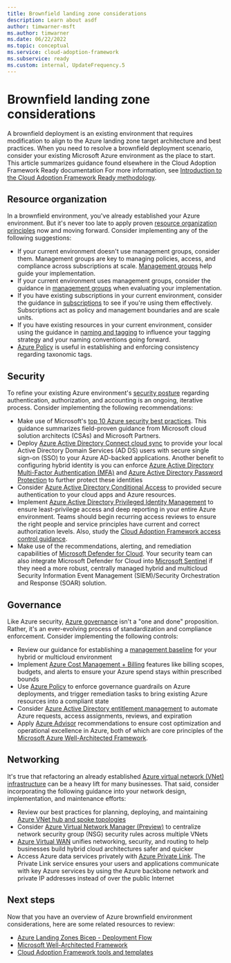 ```yaml
---
title: Brownfield landing zone considerations
description: Learn about asdf
author: timwarner-msft
ms.author: timwarner
ms.date: 06/22/2022
ms.topic: conceptual
ms.service: cloud-adoption-framework
ms.subservice: ready
ms.custom: internal, UpdateFrequency.5
---
```


# Brownfield landing zone considerations

A brownfield deployment is an existing environment that requires modification to align to the Azure landing zone target architecture and best practices. When you need to resolve a brownfield deployment scenario, consider your existing Microsoft Azure environment as the place to start. This article summarizes guidance found elsewhere in the Cloud Adoption Framework Ready documentation For more information, see [Introduction to the Cloud Adoption Framework Ready methodology](/shows/azure-enablement/an-introduction-to-the-cloud-adoption-framework-ready-methodology).

## Resource organization

In a brownfield environment, you've already established your Azure environment. But it's never too late to apply proven [resource organization principles](./design-area/resource-org.md) now and moving forward. Consider implementing any of the following suggestions:

- If your current environment doesn't use management groups, consider them. Management groups are key to managing policies, access, and compliance across subscriptions at scale. [Management groups](./design-area/resource-org-management-groups.md) help guide your implementation.
- If your current environment uses management groups, consider the guidance in [management groups](./design-area/resource-org-management-groups.md) when evaluating your implementation.
- If you have existing subscriptions in your current environment, consider the guidance in [subscriptions](./design-area/resource-org-subscriptions.md) to see if you're using them effectively. Subscriptions act as policy and management boundaries and are scale units.
- If you have existing resources in your current environment, consider using the guidance in [naming and tagging](../azure-best-practices/naming-and-tagging.md) to influence your tagging strategy and your naming conventions going forward.
- [Azure Policy](/azure/azure-resource-manager/management/tag-policies) is useful in establishing and enforcing consistency regarding taxonomic tags.

## Security

To refine your existing Azure environment's [security posture](./design-area/security.md) regarding authentication, authorization, and accounting is an ongoing, iterative process. Consider implementing the following recommendations:

- Make use of Microsoft's [top 10 Azure security best practices](../../secure/security-top-10.md). This guidance summarizes field-proven guidance from Microsoft cloud solution architects (CSAs) and Microsoft Partners.
- Deploy [Azure Active Directory Connect cloud sync](/azure/active-directory/cloud-sync/what-is-cloud-sync) to provide your local Active Directory Domain Services (AD DS) users with secure single sign-on (SSO) to your Azure AD-backed applications. Another benefit to configuring hybrid identity is you can enforce [Azure Active Directory Multi-Factor Authentication (MFA)](/azure/active-directory/authentication/concept-mfa-howitworks) and [Azure Active Directory Password Protection](/azure/active-directory/authentication/concept-password-ban-bad-on-premises) to further protect these identities
- Consider [Azure Active Directory Conditional Access](/azure/active-directory/conditional-access/overview) to provided secure authentication to your cloud apps and Azure resources.
- Implement [Azure Active Directory Privileged Identity Management](/azure/active-directory/privileged-identity-management/pim-configure) to ensure least-privilege access and deep reporting in your entire Azure environment. Teams should begin recurring access reviews to ensure the right people and service principles have current and correct authorization levels. Also, study the [Cloud Adoption Framework access control guidance](../../secure/access-control.md).
- Make use of the recommendations, alerting, and remediation capabilities of [Microsoft Defender for Cloud](/azure/defender-for-cloud/defender-for-cloud-introduction). Your security team can also integrate Microsoft Defender for Cloud into [Microsoft Sentinel](/azure/sentinel/overview) if they need a more robust, centrally managed hybrid and multicloud Security Information Event Management (SIEM)/Security Orchestration and Response (SOAR) solution.

## Governance

Like Azure security, [Azure governance](./design-area/governance.md) isn't a "one and done" proposition. Rather, it's an ever-evolving process of standardization and compliance enforcement. Consider implementing the following controls:

- Review our guidance for establishing a [management baseline](./design-area/management.md) for your hybrid or multicloud environment
- Implement [Azure Cost Management + Billing](/azure/cost-management-billing/cost-management-billing-overview) features like billing scopes, budgets, and alerts to ensure your Azure spend stays within prescribed bounds
- Use [Azure Policy](/azure/governance/policy/overview) to enforce governance guardrails on Azure deployments, and trigger remediation tasks to bring existing Azure resources into a compliant state
- Consider [Azure Active Directory entitlement management](/azure/active-directory/governance/entitlement-management-overview) to automate Azure requests, access assignments, reviews, and expiration
- Apply [Azure Advisor](/azure/advisor/advisor-overview) recommendations to ensure cost optimization and operational excellence in Azure, both of which are core principles of the [Microsoft Azure Well-Architected Framework](/azure/architecture/framework/).

## Networking

It's true that refactoring an already established [Azure virtual network (VNet) infrastructure](./design-area/network-topology-and-connectivity.md) can be a heavy lift for many businesses. That said, consider incorporating the following guidance into your network design, implementation, and maintenance efforts:

- Review our best practices for planning, deploying, and maintaining [Azure VNet hub and spoke topologies](../azure-best-practices/hub-spoke-network-topology.md)
- Consider [Azure Virtual Network Manager (Preview)](/azure/virtual-network-manager/overview) to centralize network security group (NSG) security rules across multiple VNets
- [Azure Virtual WAN](/azure/virtual-wan/virtual-wan-about) unifies networking, security, and routing to help businesses build hybrid cloud architectures safer and quicker
- Access Azure data services privately with [Azure Private Link](/azure/private-link/private-link-overview). The Private Link service ensures your users and applications communicate with key Azure services by using the Azure backbone network and private IP addresses instead of over the public Internet

## Next steps

Now that you have an overview of Azure brownfield environment considerations, here are some related resources to review:

- [Azure Landing Zones Bicep - Deployment Flow](https://github.com/Azure/ALZ-Bicep/wiki/DeploymentFlow)
- [Microsoft Well-Architected Framework](/azure/architecture/framework/)
- [Cloud Adoption Framework tools and templates](../../resources/tools-templates.md)

